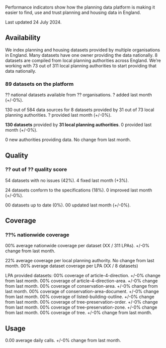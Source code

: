 Performance indicators show how the planning data platform is making it easier to find, use and trust planning and housing data in England.

Last updated 24 July 2024.

## Availability

We index planning and housing datasets provided by multiple organisations in England. Many datasets have one owner providing the data nationally. 8 datasets are compiled from local planning authorities across England. We’re working with 73 out of 311 local planning authorities to start providing that data nationally.

### 89 datasets on the platform

?? national datasets available from ?? organisations. ? added last month (+/-0%).

130 out of 584 data sources for 8 datasets provided by 31 out of 73 local planning authorities. ? provided last month (+/-0%).

**130 datasets** provided by **31 local planning authorities**. 0 provided last month (+/-0%).

0 new authorities providing data. No change from last month.

## Quality

### ?? out of ?? quality score

54 datasets with no issues (42%). 4 fixed last month (+3%).

24 datasets conform to the specifications (18%). 0 improved last month (+/-0%).

00 datasets up to date (0%). 00 updated last month (+/-0%).

## Coverage

### ??% nationwide coverage

00% average nationwide coverage per dataset (XX / 311 LPAs). +/-0% change from last month.

22% average coverage per local planning authority. No change from last month.
00% average dataset coverage per LPA (XX / 8 datasets)

LPA provided datasets:
00% coverage of article-4-direction. +/-0% change from last month.
00% coverage of article-4-direction-area. +/-0% change from last month.
00% coverage of conservation-area. +/-0% change from last month.
00% coverage of conservation-area-document. +/-0% change from last month.
00% coverage of listed-building-outline. +/-0% change from last month.
00% coverage of tree-preservation-order. +/-0% change from last month.
00% coverage of tree-preservation-zone. +/-0% change from last month.
00% coverage of tree. +/-0% change from last month.

## Usage

0.00 average daily calls. +/-0% change from last month.
